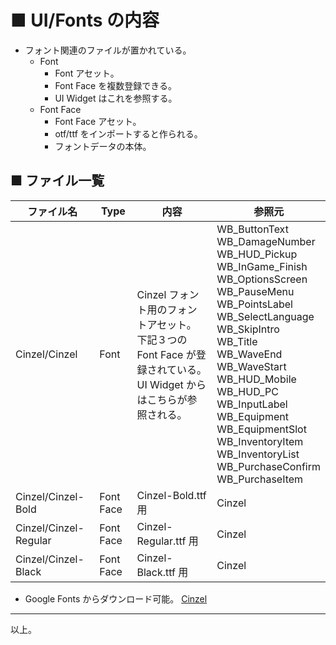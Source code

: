 # ■ UI/Fonts の内容
* フォント関連のファイルが置かれている。
	* Font
		* Font アセット。
		* Font Face を複数登録できる。
		* UI Widget はこれを参照する。
	* Font Face
		* Font Face アセット。
		* otf/ttf をインポートすると作られる。
		* フォントデータの本体。

## ■ ファイル一覧

| ファイル名 | Type | 内容 | 参照元 |
| ----- | ----- | ----- | ----- |
| Cinzel/Cinzel | Font | Cinzel フォント用のフォントアセット。<br>下記３つの Font Face が登録されている。<br>UI Widget からはこちらが参照される。 | WB_ButtonText<br>WB_DamageNumber<br>WB_HUD_Pickup<br>WB_InGame_Finish<br>WB_OptionsScreen<br>WB_PauseMenu<br>WB_PointsLabel<br>WB_SelectLanguage<br>WB_SkipIntro<br>WB_Title<br>WB_WaveEnd<br>WB_WaveStart<br>WB_HUD_Mobile<br>WB_HUD_PC<br>WB_InputLabel<br>WB_Equipment<br>WB_EquipmentSlot<br>WB_InventoryItem<br>WB_InventoryList<br>WB_PurchaseConfirm<br>WB_PurchaseItem |
| Cinzel/Cinzel-Bold | Font Face | Cinzel-Bold.ttf 用 | Cinzel |
| Cinzel/Cinzel-Regular | Font Face | Cinzel-Regular.ttf 用 | Cinzel |
| Cinzel/Cinzel-Black | Font Face | Cinzel-Black.ttf 用 | Cinzel |

* Google Fonts からダウンロード可能。 [Cinzel](https://fonts.google.com/specimen/Cinzel)

----
以上。

